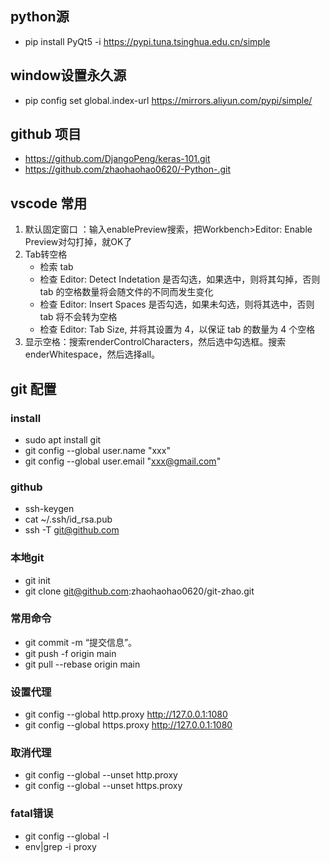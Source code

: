 
## python源
 - pip install PyQt5 -i https://pypi.tuna.tsinghua.edu.cn/simple

## window设置永久源
 - pip config set global.index-url https://mirrors.aliyun.com/pypi/simple/

## github 项目
 - https://github.com/DjangoPeng/keras-101.git
 - https://github.com/zhaohaohao0620/-Python-.git


## vscode 常用
 1. 默认固定窗口 ：输入enablePreview搜索，把Workbench>Editor: Enable Preview对勾打掉，就OK了
 2. Tab转空格
    - 检索 tab
    - 检查 Editor: Detect Indetation 是否勾选，如果选中，则将其勾掉，否则 tab 的空格数量将会随文件的不同而发生变化
    - 检查 Editor: Insert Spaces 是否勾选，如果未勾选，则将其选中，否则 tab 将不会转为空格
    - 检查 Editor: Tab Size, 并将其设置为 4，以保证 tab 的数量为 4 个空格
 3. 显示空格：搜索renderControlCharacters，然后选中勾选框。搜索 enderWhitespace，然后选择all。


## git 配置

### install
 - sudo apt install git
 - git config --global user.name "xxx"
 - git config --global user.email "xxx@gmail.com"

### github
 - ssh-keygen 
 - cat ~/.ssh/id_rsa.pub
 - ssh -T git@github.com

### 本地git
 - git init 
 - git clone git@github.com:zhaohaohao0620/git-zhao.git

### 常用命令
 - git commit -m “提交信息”。
 - git push -f origin main
 - git pull --rebase origin main

### 设置代理
 - git config --global http.proxy http://127.0.0.1:1080
 - git config --global https.proxy http://127.0.0.1:1080

### 取消代理
 - git config --global --unset http.proxy
 - git config --global --unset https.proxy

### fatal错误
 - git config --global -l
 - env|grep -i proxy




